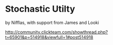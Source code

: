 Stochastic Utilty
=================
by Nifflas, with support from James and Looki

http://community.clickteam.com/showthread.php?t=65901&p=514918&viewfull=1#post514918

